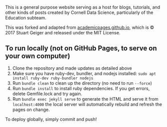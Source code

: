 This is a general purpose website serving as a host for blogs, tutorials, and other kinds of posts created by Cornell Data Science, particularly of the Education subteam. 

This was forked and adapted from [academicpages.github.io](https://github.com/academicpages.github.io), which is © 2017 Stuart Geiger and released under the MIT License. 
## To run locally (not on GitHub Pages, to serve on your own computer)

1. Clone the repository and made updates as detailed above
1. Make sure you have ruby-dev, bundler, and nodejs installed: `sudo apt install ruby-dev ruby-bundler nodejs`
1. Run `bundle clean` to clean up the directory (no need to run `--force`)
1. Run `bundle install` to install ruby dependencies. If you get errors, delete Gemfile.lock and try again.
1. Run `bundle exec jekyll serve` to generate the HTML and serve it from `localhost:4000` the local server will automatically rebuild and refresh the pages on change.

To deploy globally, simply commit and push!